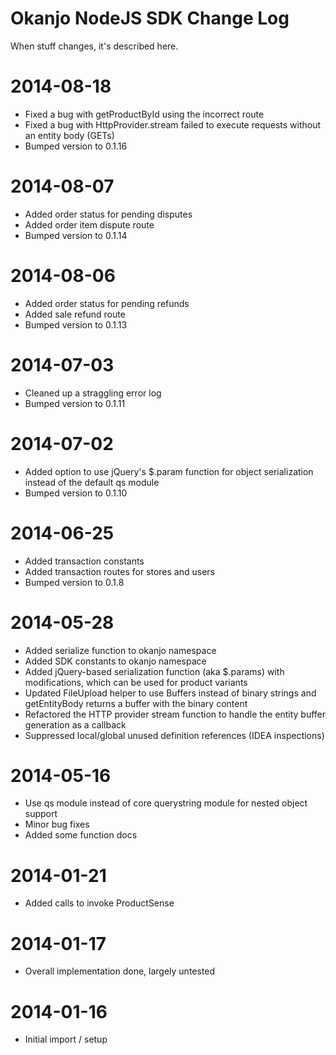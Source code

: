 
# Okanjo NodeJS SDK Change Log

When stuff changes, it's described here.

# 2014-08-18
 * Fixed a bug with getProductById using the incorrect route
 * Fixed a bug with HttpProvider.stream failed to execute requests without an entity body (GETs)
 * Bumped version to 0.1.16

# 2014-08-07
 * Added order status for pending disputes
 * Added order item dispute route
 * Bumped version to 0.1.14

# 2014-08-06
 * Added order status for pending refunds
 * Added sale refund route
 * Bumped version to 0.1.13

# 2014-07-03
 * Cleaned up a straggling error log
 * Bumped version to 0.1.11

# 2014-07-02
 * Added option to use jQuery's $.param function for object serialization instead of the default qs module
 * Bumped version to 0.1.10

# 2014-06-25
 * Added transaction constants
 * Added transaction routes for stores and users
 * Bumped version to 0.1.8

# 2014-05-28
 * Added serialize function to okanjo namespace
 * Added SDK constants to okanjo namespace
 * Added jQuery-based serialization function (aka $.params) with modifications, which can be used for product variants
 * Updated FileUpload helper to use Buffers instead of binary strings and getEntityBody returns a buffer with the binary content
 * Refactored the HTTP provider stream function to handle the entity buffer generation as a callback
 * Suppressed local/global unused definition references (IDEA inspections)

# 2014-05-16
 * Use qs module instead of core querystring module for nested object support
 * Minor bug fixes
 * Added some function docs

# 2014-01-21
 * Added calls to invoke ProductSense

# 2014-01-17
 * Overall implementation done, largely untested
 
# 2014-01-16
 * Initial import / setup
